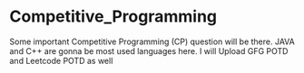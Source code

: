 # Competitive_Programming
Some important Competitive Programming (CP) question will be there. JAVA and C++ are gonna be most used languages here. I will Upload GFG POTD and Leetcode POTD as well
